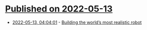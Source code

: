 # [Published on 2022-05-13](index.md)

* [2022-05-13, 04:04:01](https://news.ycombinator.com/item?id=31363183) - [Building the world’s most realistic robot](https://www.theverge.com/23054881/engineered-arts-robotic-humanoid-ai-ameca-artificial-intelligence)
